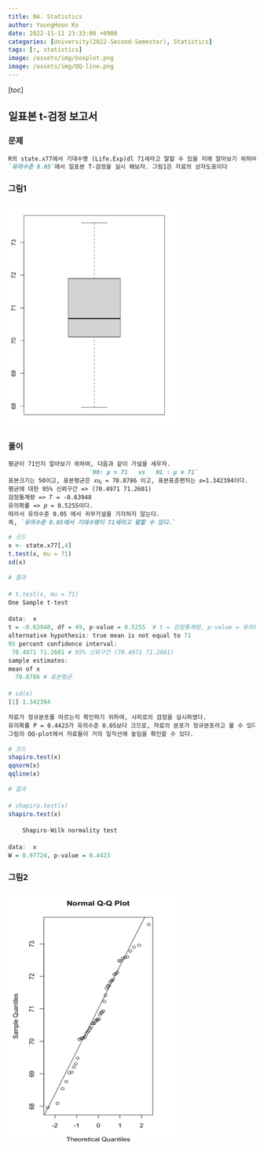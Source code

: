 ```yaml
---
title: 04. Statistics
author: YoungHoon Ko
date: 2022-11-11 23:33:00 +0900
categories: [University(2022-Second-Semester), Statistics]
tags: [r, statistics]
image: /assets/img/boxplot.png
image: /assets/img/QQ-line.png
---
```


[toc]

## 일표본 t-검정 보고서

### 문제

```markdown
R의 state.x77에서 기대수명 (Life.Exp)dl 71세라고 말할 수 있을 지에 알아보기 위하여, 
`유의수준 0.05`에서 일표본 T-검정을 실시 해보자. 그림1은 자료의 상자도표이다
```

### 그림1

<img src="/assets/img/boxplot.png" alt="이미지" style="zoom:50%;" />

### 풀이

```markdown
평균이 71인지 알아보기 위하여, 다음과 같이 가설을 세우자.
                       `H0: μ = 71   vs   H1 ∶ μ ≠ 71`
표본크기는 50이고, 표본평균은 𝑥ҧ = 70.8786 이고, 표본표준편차는 𝑠=1.342394이다.
평균에 대한 95% 신뢰구간 => (70.4971 71.2601)
검정통계량 => 𝑇 = -0.63948
유의확률 => 𝑝 = 0.5255이다. 
따라서 유의수준 0.05 에서 귀무가설을 기각하지 않는다.
즉, `유의수준 0.05에서 기대수명이 71세라고 말할 수 있다.` 
```

```R
# 코드
x <- state.x77[,4]
t.test(x, mu = 71)
sd(x)
```

```R
# 결과

# t.test(x, mu = 71)
One Sample t-test

data:  x
t = -0.63948, df = 49, p-value = 0.5255  # t = 검정통계량, p-value = 유의확률
alternative hypothesis: true mean is not equal to 71
95 percent confidence interval:
 70.4971 71.2601 # 95% 신뢰구간 (70.4971 71.2601)
sample estimates:
mean of x 
  70.8786 # 표본평균

# sd(x)
[1] 1.342394
```

```markdown
자료가 정규분포를 따르는지 확인하기 위하여, 샤피로의 검정을 실시하였다.
유의확률 P = 0.4423가 유의수준 0.05보다 크므로, 자료의 분포가 정규분포라고 볼 수 있다.
그림의 QQ-plot에서 자료들이 거의 일직선에 놓임을 확인할 수 있다.
```

```R
# 코드
shapiro.test(x)
qqnorm(x)
qqline(x)
```

```R
# 결과

# shapiro.test(x)
shapiro.test(x)

	Shapiro-Wilk normality test

data:  x
W = 0.97724, p-value = 0.4423 
```

### 그림2    

<img src="/assets/img/QQ-line.png" alt="이미지" style="zoom:50%;" />